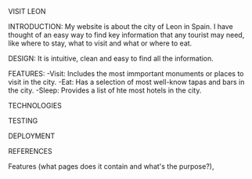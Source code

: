 VISIT LEON

INTRODUCTION: 
My website is about the city of Leon in Spain. I have thought of an easy way to find key information that any tourist may need, like where to stay, what to visit and what or where to eat.

DESIGN:
It is intuitive, clean and easy to find all the information.

FEATURES:
-Visit: Includes the most immportant monuments or places to visit in the city.
-Eat: Has a selection of most well-know tapas and bars in the city.
-Sleep: Provides a list of hte most hotels in the city.

TECHNOLOGIES

TESTING

DEPLOYMENT

REFERENCES

Features (what pages does it contain and what's the purpose?), 

